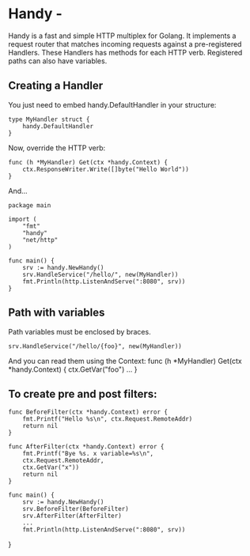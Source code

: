 Handy - 
==========================================

Handy is a fast and simple HTTP multiplex for Golang. It implements a request
router that matches incoming requests against a pre-registered Handlers. These
Handlers has methods for each HTTP verb. Registered paths can also have
variables.

## Creating a Handler
You just need to embed handy.DefaultHandler in your structure:

	type MyHandler struct {
		handy.DefaultHandler
	}

Now, override the HTTP verb:

	func (h *MyHandler) Get(ctx *handy.Context) {
		ctx.ResponseWriter.Write([]byte("Hello World"))
	}

And...

	package main

	import (
		"fmt"
		"handy"
		"net/http"
	)

	func main() {
		srv := handy.NewHandy()
		srv.HandleService("/hello/", new(MyHandler))
		fmt.Println(http.ListenAndServe(":8080", srv))
	}

## Path with variables
Path variables must be enclosed by braces.

	srv.HandleService("/hello/{foo}", new(MyHandler))

And you can read them using the Context:
	func (h *MyHandler) Get(ctx *handy.Context) {
		ctx.GetVar("foo")
		...
	}

## To create pre and post filters:
	func BeforeFilter(ctx *handy.Context) error {
		fmt.Printf("Hello %s\n", ctx.Request.RemoteAddr)
		return nil
	}

	func AfterFilter(ctx *handy.Context) error {
		fmt.Printf("Bye %s. x variable=%s\n", 
		ctx.Request.RemoteAddr, 
		ctx.GetVar("x"))
		return nil
	}

	func main() {
		srv := handy.NewHandy()
		srv.BeforeFilter(BeforeFilter)
		srv.AfterFilter(AfterFilter)
		...
		fmt.Println(http.ListenAndServe(":8080", srv))
}
